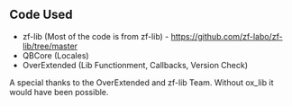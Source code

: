 
## Code Used
- zf-lib (Most of the code is from zf-lib) - https://github.com/zf-labo/zf-lib/tree/master
- QBCore (Locales)
- OverExtended (Lib Functionment, Callbacks, Version Check)

A special thanks to the OverExtended and zf-lib Team. Without ox_lib it would have been possible.
